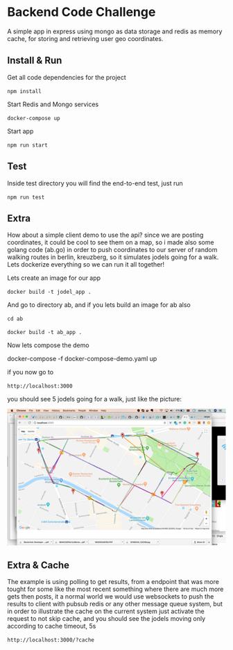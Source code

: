 # Backend Code Challenge

A simple app in express using mongo as data storage and redis as memory cache, for storing and retrieving user geo coordinates.

## Install & Run

Get all code dependencies for the project

`npm install`

Start Redis and Mongo services

`docker-compose up`

Start app

`npm run start`


## Test

Inside test directory you will find the end-to-end test, just run

`npm run test`

## Extra
How about a simple client demo to use the api? since we are posting coordinates, it could be cool to see them on a map, so i made also some golang code (ab.go) in order to push coordinates to our server of random walking routes in berlin, kreuzberg, so it simulates jodels going for a walk. Lets dockerize everything so we can run it all together!

Lets create an image for our app

`docker build -t jodel_app .`

And go to directory ab, and if you lets build an image for ab also

`cd ab`

`docker build -t ab_app .`

Now lets compose the demo

docker-compose -f docker-compose-demo.yaml up

if you now go to 

`http://localhost:3000`

you should see 5 jodels going for a walk, just like the picture:

![jode_demo](./ab/jodel_demo.jpg)

## Extra & Cache

The example is using polling to get results, from a endpoint that was more tought for some like the most recent something where there are much more gets then posts, it a normal world we would use websockets to push the results to client with pubsub redis or any other message queue system, but in order to illustrate the cache on the current system just activate the request to not skip cache, and you should see the jodels moving only according to cache timeout, 5s

`http://localhost:3000/?cache`






